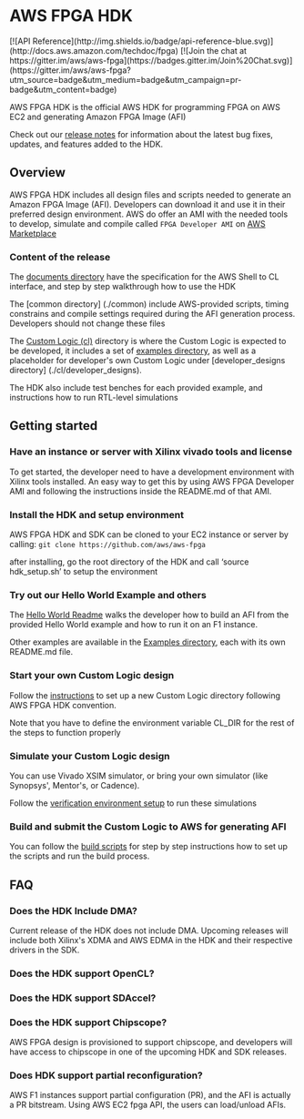 # AWS FPGA HDK
<span style="display: inline-block;">
[![API Reference](http://img.shields.io/badge/api-reference-blue.svg)](http://docs.aws.amazon.com/techdoc/fpga)
[![Join the chat at https://gitter.im/aws/aws-fpga](https://badges.gitter.im/Join%20Chat.svg)](https://gitter.im/aws/aws-fpga?utm_source=badge&utm_medium=badge&utm_campaign=pr-badge&utm_content=badge)


AWS FPGA HDK is the official AWS HDK for programming FPGA on AWS EC2 and generating Amazon FPGA Image (AFI)

Check out our [release notes](./release_notes.md) for information about the latest bug fixes, updates, and features added to the HDK.

## Overview

AWS FPGA HDK includes all design files and scripts needed to generate an Amazon FPGA Image (AFI). Developers can download it and use it in their preferred design environment. AWS do offer an AMI with the needed tools to develop, simulate and compile called `FPGA Developer AMI`  on [AWS Marketplace](https://aws.amazon.com/marketplace) 

### Content of the release

The [documents directory](./docs) have the specification for the AWS Shell to CL interface, and step by step walkthrough how to use the HDK

The [common directory] (./common) include AWS-provided scripts, timing constrains and compile settings required during the AFI generation process. Developers should not change these files

The [Custom Logic (cl)](./cl) directory is where the Custom Logic is expected to be developed, it includes a set of [examples directory](./cl/examples), as well as a placeholder for developer's own Custom Logic under [developer_designs directory] (./cl/developer_designs).  

The HDK also include test benches for each provided example, and instructions how to run RTL-level simulations

## Getting started 

### Have an instance or server with Xilinx vivado tools and license

To get started, the developer need to have a development environment with Xilinx tools installed. An easy way to get this by using AWS FPGA Developer AMI and following the instructions inside the README.md of that AMI.

### Install the HDK and setup environment

AWS FPGA HDK and SDK can be cloned to your EC2 instance or server by calling:
  `git clone https://github.com/aws/aws-fpga`

after installing, go the root directory of the HDK and call ‘source hdk_setup.sh’ to setup the environment

### Try out our Hello World Example and others

The [Hello World Readme](./cl/examples/cl_hello_world/README.md) walks the developer how to build an AFI from the provided Hello World example and how to run it on an F1 instance.

Other examples are available in the [Examples directory](./cl/examples), each with its own README.md file.

### Start your own Custom Logic design

Follow the [instructions](./cl/developer_designs/README.md) to set up a new Custom Logic directory following AWS FPGA HDK convention.

Note that you have to define the environment variable CL_DIR for the rest of the steps to function properly

### Simulate your Custom Logic design

You can use Vivado XSIM simulator, or bring your own simulator (like Synopsys', Mentor's, or Cadence).

Follow the [verification environment setup](.TBD) to run these simulations

### Build and submit the Custom Logic to AWS for generating AFI

You can follow the [build scripts](./common/shell_current/new_cl_template/build/README.md) for step by step instructions how to set up the scripts and run the build process.

## FAQ

### Does the HDK Include DMA?
Current release of the HDK does not include DMA. Upcoming releases will include both Xilinx's XDMA and AWS EDMA in the HDK and their respective drivers in the SDK.

### Does the HDK support OpenCL?

### Does the HDK support SDAccel?

### Does the HDK support Chipscope?
AWS FPGA design is provisioned to support chipscope, and developers will have access to chipscope in one of the upcoming HDK and SDK releases.

### Does HDK support partial reconfiguration?
AWS F1 instances support partial configuration (PR), and the AFI is actually a PR bitstream. Using AWS EC2 fpga API, the users can load/unload AFIs.



